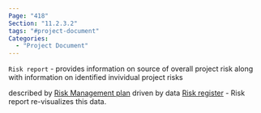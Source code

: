 ```yaml
---
Page: "418"
Section: "11.2.3.2"
tags: "#project-document"
Categories:
  - "Project Document"
---
```

`Risk report` - provides information on source of overall project risk along with information on identified invividual project risks

described by [Risk Management plan](Risk%20Management%20plan.md)
driven by data [Risk register](Risk%20register.md)  - Risk report re-visualizes this data.

